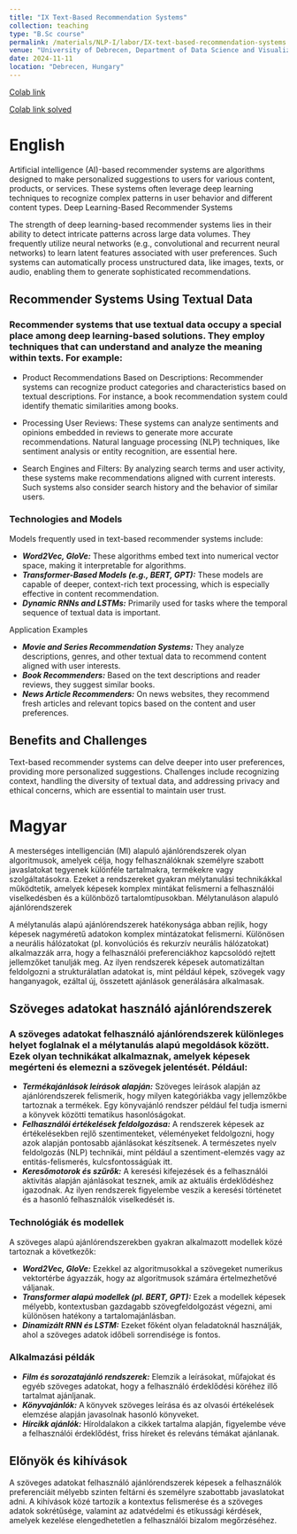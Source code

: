 ```yaml
---
title: "IX Text-Based Recommendation Systems"
collection: teaching
type: "B.Sc course"
permalink: /materials/NLP-I/labor/IX-text-based-recommendation-systems
venue: "University of Debrecen, Department of Data Science and Visualization"
date: 2024-11-11
location: "Debrecen, Hungary"
---
```


[Colab link](https://colab.research.google.com/drive/1Xv0Xdq5XCFkMwnjkr_RIcnEEhjl5GwW4)

[Colab link solved](https://colab.research.google.com/drive/1RD8MFJyKGklN3kdLuTkcG7nJn-k3ATfM)

# English

Artificial intelligence (AI)-based recommender systems are algorithms designed to make personalized suggestions to users for various content, products, or services. These systems often leverage deep learning techniques to recognize complex patterns in user behavior and different content types.
Deep Learning-Based Recommender Systems

The strength of deep learning-based recommender systems lies in their ability to detect intricate patterns across large data volumes. They frequently utilize neural networks (e.g., convolutional and recurrent neural networks) to learn latent features associated with user preferences. Such systems can automatically process unstructured data, like images, texts, or audio, enabling them to generate sophisticated recommendations.

## Recommender Systems Using Textual Data

### Recommender systems that use textual data occupy a special place among deep learning-based solutions. They employ techniques that can understand and analyze the meaning within texts. For example:

- Product Recommendations Based on Descriptions: Recommender systems can recognize product categories and characteristics based on textual descriptions. For instance, a book recommendation system could identify thematic similarities among books.
- Processing User Reviews: These systems can analyze sentiments and opinions embedded in reviews to generate more accurate recommendations. Natural language processing (NLP) techniques, like sentiment analysis or entity recognition, are essential here.

- Search Engines and Filters: By analyzing search terms and user activity, these systems make recommendations aligned with current interests. Such systems also consider search history and the behavior of similar users.

### Technologies and Models

Models frequently used in text-based recommender systems include:
- ***Word2Vec, GloVe:*** These algorithms embed text into numerical vector space, making it interpretable for algorithms.
- ***Transformer-Based Models (e.g., BERT, GPT):*** These models are capable of deeper, context-rich text processing, which is especially effective in content recommendation.
- ***Dynamic RNNs and LSTMs:*** Primarily used for tasks where the temporal sequence of textual data is important.

Application Examples
- ***Movie and Series Recommendation Systems:*** They analyze descriptions, genres, and other textual data to recommend content aligned with user interests.
- ***Book Recommenders:*** Based on the text descriptions and reader reviews, they suggest similar books.
- ***News Article Recommenders:*** On news websites, they recommend fresh articles and relevant topics based on the content and user preferences.

## Benefits and Challenges

Text-based recommender systems can delve deeper into user preferences, providing more personalized suggestions. Challenges include recognizing context, handling the diversity of textual data, and addressing privacy and ethical concerns, which are essential to maintain user trust.


# Magyar

A mesterséges intelligencián (MI) alapuló ajánlórendszerek olyan algoritmusok, amelyek célja, hogy felhasználóknak személyre szabott javaslatokat tegyenek különféle tartalmakra, termékekre vagy szolgáltatásokra. Ezeket a rendszereket gyakran mélytanulási technikákkal működtetik, amelyek képesek komplex mintákat felismerni a felhasználói viselkedésben és a különböző tartalomtípusokban.
Mélytanuláson alapuló ajánlórendszerek

A mélytanulás alapú ajánlórendszerek hatékonysága abban rejlik, hogy képesek nagyméretű adatokon komplex mintázatokat felismerni. Különösen a neurális hálózatokat (pl. konvolúciós és rekurzív neurális hálózatokat) alkalmazzák arra, hogy a felhasználói preferenciákhoz kapcsolódó rejtett jellemzőket tanulják meg. Az ilyen rendszerek képesek automatizáltan feldolgozni a strukturálatlan adatokat is, mint például képek, szövegek vagy hanganyagok, ezáltal új, összetett ajánlások generálására alkalmasak.

## Szöveges adatokat használó ajánlórendszerek

### A szöveges adatokat felhasználó ajánlórendszerek különleges helyet foglalnak el a mélytanulás alapú megoldások között. Ezek olyan technikákat alkalmaznak, amelyek képesek megérteni és elemezni a szövegek jelentését. Például:
- ***Termékajánlások leírások alapján:*** Szöveges leírások alapján az ajánlórendszerek felismerik, hogy milyen kategóriákba vagy jellemzőkbe tartoznak a termékek. Egy könyvajánló rendszer például fel tudja ismerni a könyvek közötti tematikus hasonlóságokat.
- ***Felhasználói értékelések feldolgozása:*** A rendszerek képesek az értékelésekben rejlő szentimenteket, véleményeket feldolgozni, hogy azok alapján pontosabb ajánlásokat készítsenek. A természetes nyelv feldolgozás (NLP) technikái, mint például a szentiment-elemzés vagy az entitás-felismerés, kulcsfontosságúak itt.
- ***Keresőmotorok és szűrők:*** A keresési kifejezések és a felhasználói aktivitás alapján ajánlásokat tesznek, amik az aktuális érdeklődéshez igazodnak. Az ilyen rendszerek figyelembe veszik a keresési történetet és a hasonló felhasználók viselkedését is.

### Technológiák és modellek

A szöveges alapú ajánlórendszerekben gyakran alkalmazott modellek közé tartoznak a következők:
- ***Word2Vec, GloVe:*** Ezekkel az algoritmusokkal a szövegeket numerikus vektortérbe ágyazzák, hogy az algoritmusok számára értelmezhetővé váljanak.
- ***Transformer alapú modellek (pl. BERT, GPT):*** Ezek a modellek képesek mélyebb, kontextusban gazdagabb szövegfeldolgozást végezni, ami különösen hatékony a tartalomajánlásban.
- ***Dinamizált RNN és LSTM:*** Ezeket főként olyan feladatoknál használják, ahol a szöveges adatok időbeli sorrendisége is fontos.

### Alkalmazási példák
- ***Film és sorozatajánló rendszerek:*** Elemzik a leírásokat, műfajokat és egyéb szöveges adatokat, hogy a felhasználó érdeklődési köréhez illő tartalmat ajánljanak.
- ***Könyvajánlók:*** A könyvek szöveges leírása és az olvasói értékelések elemzése alapján javasolnak hasonló könyveket.
- ***Hírcikk ajánlók:*** Híroldalakon a cikkek tartalma alapján, figyelembe véve a felhasználói érdeklődést, friss híreket és releváns témákat ajánlanak.

## Előnyök és kihívások

A szöveges adatokat felhasználó ajánlórendszerek képesek a felhasználók preferenciáit mélyebb szinten feltárni és személyre szabottabb javaslatokat adni. A kihívások közé tartozik a kontextus felismerése és a szöveges adatok sokrétűsége, valamint az adatvédelmi és etikussági kérdések, amelyek kezelése elengedhetetlen a felhasználói bizalom megőrzéséhez.